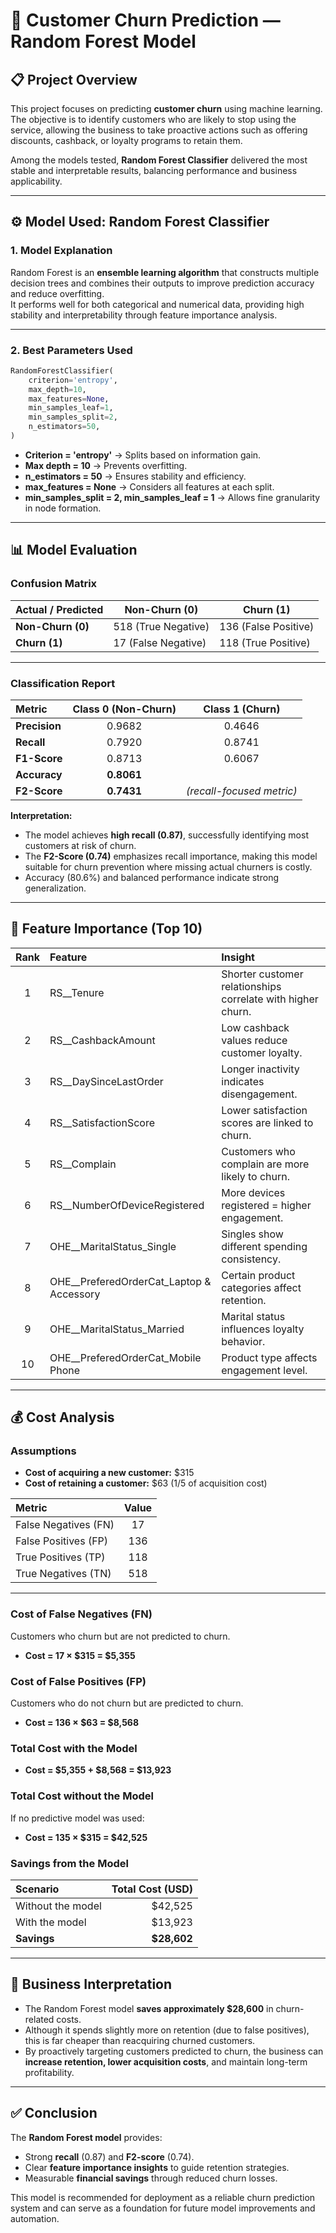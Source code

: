 # 🧠 Customer Churn Prediction — Random Forest Model

## 📋 Project Overview
This project focuses on predicting **customer churn** using machine learning.  
The objective is to identify customers who are likely to stop using the service, allowing the business to take proactive actions such as offering discounts, cashback, or loyalty programs to retain them.  

Among the models tested, **Random Forest Classifier** delivered the most stable and interpretable results, balancing performance and business applicability.

---

## ⚙️ Model Used: Random Forest Classifier

### **1. Model Explanation**
Random Forest is an **ensemble learning algorithm** that constructs multiple decision trees and combines their outputs to improve prediction accuracy and reduce overfitting.  
It performs well for both categorical and numerical data, providing high stability and interpretability through feature importance analysis.

---

### **2. Best Parameters Used**
```python
RandomForestClassifier(
    criterion='entropy',
    max_depth=10,
    max_features=None,
    min_samples_leaf=1,
    min_samples_split=2,
    n_estimators=50,
)
```

- **Criterion = 'entropy'** → Splits based on information gain.  
- **Max depth = 10** → Prevents overfitting.  
- **n_estimators = 50** → Ensures stability and efficiency.  
- **max_features = None** → Considers all features at each split.  
- **min_samples_split = 2, min_samples_leaf = 1** → Allows fine granularity in node formation.

---

## 📊 Model Evaluation

### **Confusion Matrix**

| Actual / Predicted | Non-Churn (0) | Churn (1) |
|--------------------|---------------|-----------|
| **Non-Churn (0)**  | 518 (True Negative) | 136 (False Positive) |
| **Churn (1)**      | 17 (False Negative) | 118 (True Positive) |

---

### **Classification Report**

| Metric | Class 0 (Non-Churn) | Class 1 (Churn) |
|:-------|:-------------------:|:----------------:|
| **Precision** | 0.9682 | 0.4646 |
| **Recall** | 0.7920 | 0.8741 |
| **F1-Score** | 0.8713 | 0.6067 |
| **Accuracy** | **0.8061** | |
| **F2-Score** | **0.7431** | *(recall-focused metric)* |

**Interpretation:**  
- The model achieves **high recall (0.87)**, successfully identifying most customers at risk of churn.  
- The **F2-Score (0.74)** emphasizes recall importance, making this model suitable for churn prevention where missing actual churners is costly.  
- Accuracy (80.6%) and balanced performance indicate strong generalization.

---

## 🔑 Feature Importance (Top 10)

| Rank | Feature | Insight |
|:--:|:--|:--|
| 1 | RS__Tenure | Shorter customer relationships correlate with higher churn. |
| 2 | RS__CashbackAmount | Low cashback values reduce customer loyalty. |
| 3 | RS__DaySinceLastOrder | Longer inactivity indicates disengagement. |
| 4 | RS__SatisfactionScore | Lower satisfaction scores are linked to churn. |
| 5 | RS__Complain | Customers who complain are more likely to churn. |
| 6 | RS__NumberOfDeviceRegistered | More devices registered = higher engagement. |
| 7 | OHE__MaritalStatus_Single | Singles show different spending consistency. |
| 8 | OHE__PreferedOrderCat_Laptop & Accessory | Certain product categories affect retention. |
| 9 | OHE__MaritalStatus_Married | Marital status influences loyalty behavior. |
| 10 | OHE__PreferedOrderCat_Mobile Phone | Product type affects engagement level. |

---

## 💰 Cost Analysis

### **Assumptions**
- **Cost of acquiring a new customer:** $315  
- **Cost of retaining a customer:** $63 (1/5 of acquisition cost)

| Metric | Value |
|:--------|:------:|
| False Negatives (FN) | 17 |
| False Positives (FP) | 136 |
| True Positives (TP) | 118 |
| True Negatives (TN) | 518 |

---

### **Cost of False Negatives (FN)**
Customers who churn but are not predicted to churn.  
- **Cost = 17 × $315 = $5,355**

### **Cost of False Positives (FP)**
Customers who do not churn but are predicted to churn.  
- **Cost = 136 × $63 = $8,568**

### **Total Cost with the Model**
- **Cost = $5,355 + $8,568 = $13,923**

### **Total Cost without the Model**
If no predictive model was used:  
- **Cost = 135 × $315 = $42,525**

### **Savings from the Model**
| Scenario | Total Cost (USD) |
|:----------|----------------:|
| Without the model | $42,525 |
| With the model | $13,923 |
| **Savings** | **$28,602** |

---

## 🧠 Business Interpretation
- The Random Forest model **saves approximately $28,600** in churn-related costs.  
- Although it spends slightly more on retention (due to false positives), this is far cheaper than reacquiring churned customers.  
- By proactively targeting customers predicted to churn, the business can **increase retention, lower acquisition costs**, and maintain long-term profitability.  

---

## ✅ Conclusion
The **Random Forest model** provides:
- Strong **recall** (0.87) and **F2-score** (0.74).  
- Clear **feature importance insights** to guide retention strategies.  
- Measurable **financial savings** through reduced churn losses.  

This model is recommended for deployment as a reliable churn prediction system and can serve as a foundation for future model improvements and automation.
